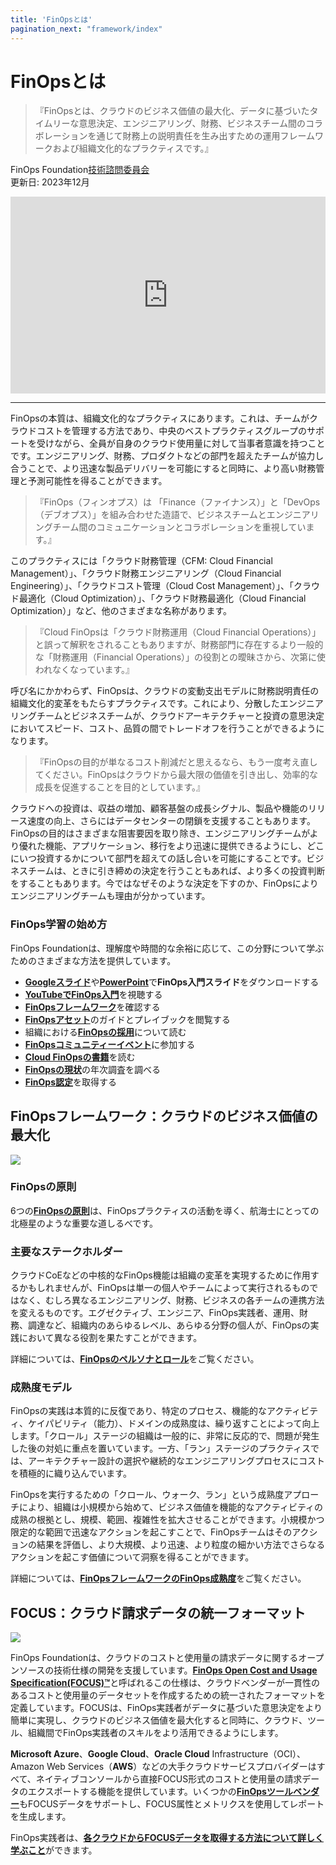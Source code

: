 ```yaml
---
title: 'FinOpsとは'
pagination_next: "framework/index"
---
```


[英語版]:https://www.finops.org/introduction/what-is-finops/

# FinOpsとは

> 『FinOpsとは、クラウドのビジネス価値の最大化、データに基づいたタイムリーな意思決定、エンジニアリング、財務、ビジネスチーム間のコラボレーションを通じて財務上の説明責任を生み出すための運用フレームワークおよび組織文化的なプラクティスです。』

FinOps Foundation[技術諮問委員会](https://www.finops.org/about/technical-advisory-council/)  
更新日: 2023年12月

<iframe width="100%" height="315" src="https://www.youtube.com/embed/VDrcgEne6lU?si=3DrgxMX89Tmcj5rO" title="YouTube video player" frameborder="0" allow="accelerometer; autoplay; clipboard-write; encrypted-media; gyroscope; picture-in-picture; web-share" referrerpolicy="strict-origin-when-cross-origin" allowfullscreen></iframe>

---

FinOpsの本質は、組織文化的なプラクティスにあります。これは、チームがクラウドコストを管理する方法であり、中央のベストプラクティスグループのサポートを受けながら、全員が自身のクラウド使用量に対して当事者意識を持つことです。エンジニアリング、財務、プロダクトなどの部門を超えたチームが協力し合うことで、より迅速な製品デリバリーを可能にすると同時に、より高い財務管理と予測可能性を得ることができます。

> 『FinOps（フィンオプス）は 「Finance（ファイナンス）」と「DevOps（デブオプス）」を組み合わせた造語で、ビジネスチームとエンジニアリングチーム間のコミュニケーションとコラボレーションを重視しています。』

このプラクティスには「クラウド財務管理（CFM: Cloud Financial Management）」、「クラウド財務エンジニアリング（Cloud Financial Engineering）」、「クラウドコスト管理（Cloud Cost Management）」、「クラウド最適化（Cloud Optimization）」、「クラウド財務最適化（Cloud Financial Optimization）」など、他のさまざまな名称があります。

> 『Cloud FinOpsは「クラウド財務運用（Cloud Financial Operations）」と誤って解釈をされることもありますが、財務部門に存在するより一般的な「財務運用（Financial Operations）」の役割との曖昧さから、次第に使われなくなっています。』

呼び名にかかわらず、FinOpsは、クラウドの変動支出モデルに財務説明責任の組織文化的変革をもたらすプラクティスです。これにより、分散したエンジニアリングチームとビジネスチームが、クラウドアーキテクチャーと投資の意思決定においてスピード、コスト、品質の間でトレードオフを行うことができるようになります。

> 『FinOpsの目的が単なるコスト削減だと思えるなら、もう一度考え直してください。FinOpsはクラウドから最大限の価値を引き出し、効率的な成長を促進することを目的としています。』

クラウドへの投資は、収益の増加、顧客基盤の成長シグナル、製品や機能のリリース速度の向上、さらにはデータセンターの閉鎖を支援することもあります。FinOpsの目的はさまざまな阻害要因を取り除き、エンジニアリングチームがより優れた機能、アプリケーション、移行をより迅速に提供できるようにし、どこにいつ投資するかについて部門を超えての話し合いを可能にすることです。ビジネスチームは、ときに引き締めの決定を行うこともあれば、より多くの投資判断をすることもあります。今ではなぜそのような決定を下すのか、FinOpsによりエンジニアリングチームも理由が分かっています。

### FinOps学習の始め方

FinOps Foundationは、理解度や時間的な余裕に応じて、この分野について学ぶためのさまざまな方法を提供しています。

- [**Googleスライド**]や[**PowerPoint**]で**FinOps入門スライド**をダウンロードする
- [**YouTubeでFinOps入門**]を視聴する
- [**FinOpsフレームワーク**]を確認する
- [**FinOpsアセット**]のガイドとプレイブックを閲覧する
- 組織における[**FinOpsの採用**]について読む
- [**FinOpsコミュニティーイベント**]に参加する
- [**Cloud FinOpsの書籍**]を読む
- [**FinOpsの現状**]の年次調査を調べる
- [**FinOps認定**]を取得する

[**Googleスライド**]: https://docs.google.com/presentation/d/11TtHnL-I1_yF_jAUsHtxfB_aewADkf-bCltuS8AZW34?usp=drive_fs
[**PowerPoint**]: https://docs.google.com/presentation/d/1038O4H7aqG6v2YAqViDafRrj4jMQkIDl?rtpof=true&usp=drive_fs
[**YouTubeでFinOps入門**]: https://www.youtube.com/watch?v=VDrcgEne6lU
[**FinOpsフレームワーク**]: https://www.finops.org/framework/
[**FinOpsアセット**]: https://www.finops.org/assets/
[**FinOpsの採用**]: https://www.finops.org/wg/adopting-finops/
[**FinOpsコミュニティーイベント**]: https://www.finops.org/community/events/
[**Cloud FinOpsの書籍**]: https://www.finops.org/community/finops-book/
[**FinOpsの現状**]: https://data.finops.org/
[**FinOps認定**]: https://learn.finops.org/

## FinOpsフレームワーク：クラウドのビジネス価値の最大化

![](/img/Japanese-Framework-Poster-v2.png)

### FinOpsの原則

6つの[**FinOpsの原則**]は、FinOpsプラクティスの活動を導く、航海士にとっての北極星のような重要な道しるべです。

[**FinOpsの原則**]: https://finops-jp.github.io/ja/docs/framework/principles

### 主要なステークホルダー

クラウドCoEなどの中核的なFinOps機能は組織の変革を実現するために作用するかもしれませんが、FinOpsは単一の個人やチームによって実行されるものではなく、むしろ異なるエンジニアリング、財務、ビジネスの各チームの連携方法を変えるものです。エグゼクティブ、エンジニア、FinOps実践者、運用、財務、調達など、組織内のあらゆるレベル、あらゆる分野の個人が、FinOpsの実践において異なる役割を果たすことができます。

詳細については、[**FinOpsのペルソナとロール**]をご覧ください。

[**FinOpsのペルソナとロール**]: https://finops-jp.github.io/ja/docs/framework/personas

### 成熟度モデル

FinOpsの実践は本質的に反復であり、特定のプロセス、機能的なアクティビティ、ケイパビリティ（能力）、ドメインの成熟度は、繰り返すことによって向上します。「クロール」ステージの組織は一般的に、非常に反応的で、問題が発生した後の対処に重点を置いています。一方、「ラン」ステージのプラクティスでは、アーキテクチャー設計の選択や継続的なエンジニアリングプロセスにコストを積極的に織り込んでいます。

FinOpsを実行するための「クロール、ウォーク、ラン」という成熟度アプローチにより、組織は小規模から始めて、ビジネス価値を機能的なアクティビティの成熟の根拠とし、規模、範囲、複雑性を拡大させることができます。小規模かつ限定的な範囲で迅速なアクションを起こすことで、FinOpsチームはそのアクションの結果を評価し、より大規模、より迅速、より粒度の細かい方法でさらなるアクションを起こす価値について洞察を得ることができます。

詳細については、[**FinOpsフレームワークのFinOps成熟度**]をご覧ください。

[**FinOpsフレームワークのFinOps成熟度**]: https://finops-jp.github.io/ja/docs/framework/maturity-model

## FOCUS：クラウド請求データの統一フォーマット

![](https://www.finops.org/wp-content/uploads/2024/08/FOCUS-Flow-Diagram-v2.svg)

FinOps Foundationは、クラウドのコストと使用量の請求データに関するオープンソースの技術仕様の開発を支援しています。[**FinOps Open Cost and Usage Specification(FOCUS)™**]と呼ばれるこの仕様は、クラウドベンダーが一貫性のあるコストと使用量のデータセットを作成するための統一されたフォーマットを定義しています。FOCUSは、FinOps実践者がデータに基づいた意思決定をより簡単に実現し、クラウドのビジネス価値を最大化すると同時に、クラウド、ツール、組織間でFinOps実践者のスキルをより活用できるようにします。

**Microsoft Azure**、**Google Cloud**、**Oracle Cloud** Infrastructure（OCI）、Amazon Web Services（**AWS**）などの大手クラウドサービスプロバイダーはすべて、ネイティブコンソールから直接FOCUS形式のコストと使用量の請求データのエクスポートする機能を提供しています。いくつかの[**FinOpsツールベンダー**]もFOCUSデータをサポートし、FOCUS属性とメトリクスを使用してレポートを生成します。

FinOps実践者は、[**各クラウドからFOCUSデータを取得する方法について詳しく学ぶこと**]ができます。

[**FinOps Open Cost and Usage Specification(FOCUS)™**]: https://focus.finops.org/
[**FinOpsツールベンダー**]: https://www.finops.org/landscape/?prod_TOOLS_SERVICES%5Btoggle%5D%5Bis_focus_adopter%5D=true&prod_TOOLS_SERVICES%5BrefinementList%5D%5Bcategories%5D%5B0%5D=FinOps%20Tool
[**各クラウドからFOCUSデータを取得する方法について詳しく学ぶこと**]: https://focus.finops.org/#obtain
